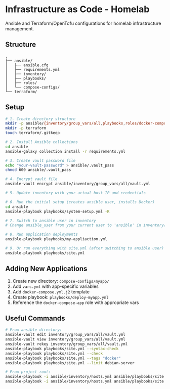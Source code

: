 # Infrastructure as Code - Homelab

Ansible and Terraform/OpenTofu configurations for homelab infrastructure management.

## Structure

```
.
├── ansible/
│   ├── ansible.cfg
│   ├── requirements.yml
│   ├── inventory/
│   ├── playbooks/
│   ├── roles/
│   └── compose-configs/
└── terraform/
```

## Setup

```bash
# 1. Create directory structure
mkdir -p ansible/{inventory/group_vars/all,playbooks,roles/docker-compose-app/{tasks,templates,defaults},compose-configs/cloudflare-tunnel}
mkdir -p terraform
touch terraform/.gitkeep

# 2. Install Ansible collections
cd ansible
ansible-galaxy collection install -r requirements.yml

# 3. Create vault password file
echo "your-vault-password" > ansible/.vault_pass
chmod 600 ansible/.vault_pass

# 4. Encrypt vault file
ansible-vault encrypt ansible/inventory/group_vars/all/vault.yml

# 5. Update inventory with your actual host IP and credentials

# 6. Run the initial setup (creates ansible user, installs Docker)
cd ansible
ansible-playbook playbooks/system-setup.yml -K

# 7. Switch to ansible user in inventory
# Change ansible_user from your current user to 'ansible' in inventory/hosts.yml

# 8. Run application deployments
ansible-playbook playbooks/my-appliaction.yml

# 9. Or run everything with site.yml (after switching to ansible user)
ansible-playbook playbooks/site.yml
```

## Adding New Applications

1. Create new directory: `compose-configs/myapp/`
2. Add `vars.yml` with app-specific variables
3. Add `docker-compose.yml.j2` template
4. Create playbook: `playbooks/deploy-myapp.yml`
5. Reference the `docker-compose-app` role with appropriate vars

## Useful Commands

```bash
# From ansible directory:
ansible-vault edit inventory/group_vars/all/vault.yml
ansible-vault view inventory/group_vars/all/vault.yml
ansible-vault rekey inventory/group_vars/all/vault.yml
ansible-playbook playbooks/site.yml --syntax-check
ansible-playbook playbooks/site.yml --check
ansible-playbook playbooks/site.yml --tags "docker"
ansible-playbook playbooks/site.yml --limit debian-server

# From project root:
ansible-playbook -i ansible/inventory/hosts.yml ansible/playbooks/site.yml
ansible-playbook -i ansible/inventory/hosts.yml ansible/playbooks/site.yml --syntax-check
```

